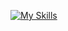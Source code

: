 [![My Skills](https://skillicons.dev/icons?i=js,html,css,laravel,nodejs,reactjs,mongodb,express&theme=dark)](https://skillicons.dev)